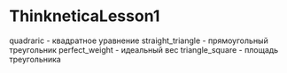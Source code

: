 # ThinkneticaLesson1
quadraric - квадратное уравнение
straight_triangle - прямоугольный треугольник
perfect_weight - идеальный вес
triangle_square - площадь треугольника
